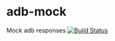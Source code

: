 # adb-mock
Mock adb responses [![Build Status](https://travis-ci.org/Urucas/adb-mock.svg)](https://travis-ci.org/Urucas/adb-mock)
